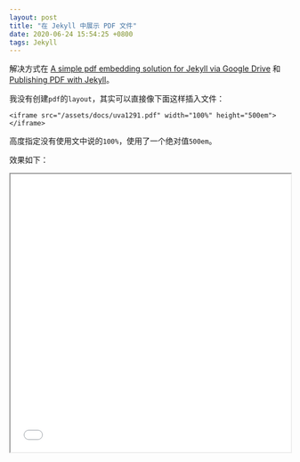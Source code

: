 ```yaml
---
layout: post
title: "在 Jekyll 中展示 PDF 文件"
date: 2020-06-24 15:54:25 +0800
tags: Jekyll
---
```


解决方式在 [A simple pdf embedding solution for Jekyll via Google Drive](https://jamesonzimmer.com/simple-pdf-embed-for-jekyll/) 和 [Publishing PDF with Jekyll](http://vinhqdang.github.io/tutorial/2016/10/26/publishing-pdf-with-jekyll)。

我没有创建`pdf`的`layout`，其实可以直接像下面这样插入文件：

```
<iframe src="/assets/docs/uva1291.pdf" width="100%" height="500em"></iframe>
```

高度指定没有使用文中说的`100%`，使用了一个绝对值`500em`。

效果如下：

<iframe src="/assets/docs/uva1291.pdf" width="100%" height="500em"></iframe>
